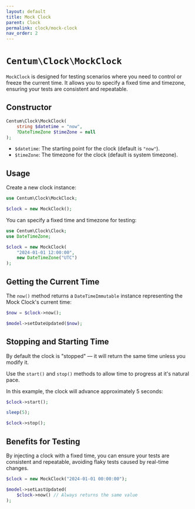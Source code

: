 ```yaml
---
layout: default
title: Mock Clock
parent: Clock
permalink: clock/mock-clock
nav_order: 2
---
```




# `Centum\Clock\MockClock`

`MockClock` is designed for testing scenarios where you need to control or freeze the current time.
It allows you to specify a fixed time and timezone, ensuring your tests are consistent and repeatable.



## Constructor

```php
Centum\Clock\MockClock(
    string $datetime = "now",
    ?DateTimeZone $timeZone = null
);
```

- `$datetime`: The starting point for the clock (default is `"now"`).
- `$timeZone`: The timezone for the clock (default is system timezone).



## Usage

Create a new clock instance:

```php
use Centum\Clock\MockClock;

$clock = new MockClock();
```

You can specify a fixed time and timezone for testing:

```php
use Centum\Clock\Clock;
use DateTimeZone;

$clock = new MockClock(
    "2024-01-01 12:00:00",
    new DateTimeZone("UTC")
);
```



## Getting the Current Time

The `now()` method returns a `DateTimeImmutable` instance representing the Mock Clock's current time:

```php
$now = $clock->now();

$model->setDateUpdated($now);
```


## Stopping and Starting Time

By default the clock is "stopped" — it will return the same time unless you modify it.

Use the `start()` and `stop()` methods to allow time to progress at it's natural pace.

In this example, the clock will advance approximately 5 seconds:

```php
$clock->start();

sleep(5);

$clock->stop();
```



## Benefits for Testing

By injecting a clock with a fixed time, you can ensure your tests are consistent and repeatable, avoiding flaky tests caused by real-time changes.

```php
$clock = new MockClock("2024-01-01 00:00:00");

$model->setLastUpdated(
    $clock->now() // Always returns the same value
);
```
